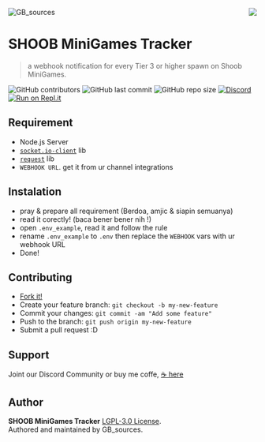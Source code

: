 ![GB_sources](https://4.bp.blogspot.com/-AbJ1au7SfYc/XEHifQKXZWI/AAAAAAAAA5I/beXM7mmhipUNkWUq0zwEmJjOtdg-XZoRgCK4BGAYYCw/s320/chanel%2Bart.png)
<img src="https://cdn.animesoul.com/images/content/shoob-square.png" align="right">

SHOOB MiniGames Tracker
=======================
> a webhook notification for every Tier 3 or higher spawn on Shoob MiniGames.

![GitHub contributors](https://img.shields.io/github/contributors/GoruAkiba/shoob-minigames)
![GitHub last commit](https://img.shields.io/github/last-commit/GoruAkiba/shoob-minigames)
![GitHub repo size](https://img.shields.io/github/repo-size/GoruAkiba/shoob-minigames)
[![Discord](https://discordapp.com/api/guilds/332877090003091456/embed.png)](https://discord.gg/DxenCeV )
[![Run on Repl.it](https://repl.it/badge/github/GoruAkiba/shoob-minigames)](https://repl.it/github/GoruAkiba/shoob-minigames)

## Requirement
+ Node.js Server
+ [``socket.io-client``](https://www.npmjs.com/package/socket.io-client) lib
+ [``request``](https://www.npmjs.com/package/request) lib
+ ``WEBHOOK URL``. get it from ur channel integrations


## Instalation
+ pray & prepare all requirement (Berdoa, amjic & siapin semuanya)
+ read it corectly! (baca bener bener nih !)	
+ open ``.env_example``, read it and follow the rule
+ rename ``.env_example`` to ``.env`` then replace the ``WEBHOOK`` vars with ur webhook URL
+ Done!


## Contributing

- [Fork it!](https://github.com/GoruAkiba/shoob-minigames/fork)
- Create your feature branch: ``git checkout -b my-new-feature``
- Commit your changes: ``git commit -am "Add some feature"``
- Push to the branch: ``git push origin my-new-feature``
- Submit a pull request :D

## Support
Joint our Discord Community
or buy me coffe, [☕ here](https://trakteer.id/gb-sources-santoso)

## Author
**SHOOB MiniGames Tracker** [LGPL-3.0 License](https://github.com/GoruAkiba/shoob-minigames/blob/master/LICENSE). <br>
Authored and maintained by GB_sources.
